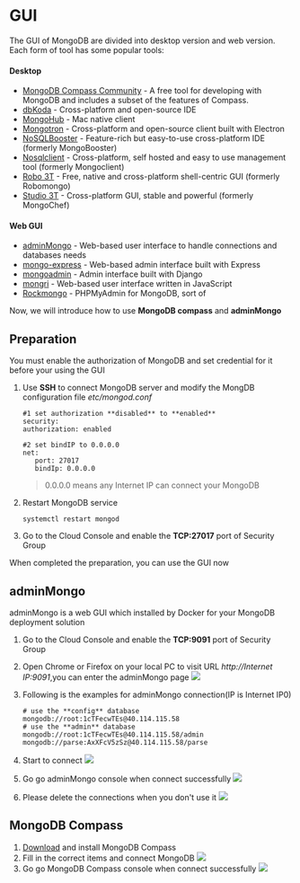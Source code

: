# GUI

The GUI of MongoDB are divided into desktop version and web version. Each form of tool has some popular tools:

#### Desktop
- [MongoDB Compass Community](https://www.mongodb.com/download-center/compass) - A free tool for developing with MongoDB and includes a subset of the features of Compass.
- [dbKoda](https://www.dbkoda.com/) - Cross-platform and open-source IDE
- [MongoHub](https://github.com/jeromelebel/MongoHub-Mac) - Mac native client
- [Mongotron](http://mongotron.io/) - Cross-platform and open-source client built with Electron
- [NoSQLBooster](https://nosqlbooster.com/) - Feature-rich but easy-to-use cross-platform IDE (formerly MongoBooster)
- [Nosqlclient](https://github.com/nosqlclient/nosqlclient) - Cross-platform, self hosted and easy to use management tool (formerly Mongoclient)
- [Robo 3T](https://github.com/Studio3T/robomongo) - Free, native and cross-platform shell-centric GUI (formerly Robomongo)
- [Studio 3T](https://studio3t.com/) - Cross-platform GUI, stable and powerful (formerly MongoChef)

#### Web GUI

- [adminMongo](https://github.com/mrvautin/adminMongo) - Web-based user interface to handle connections and databases needs
- [mongo-express](https://github.com/mongo-express/mongo-express) - Web-based admin interface built with Express
- [mongoadmin](https://github.com/thomasst/mongoadmin) - Admin interface built with Django
- [mongri](https://github.com/dongri/mongri) - Web-based user interface written in JavaScript
- [Rockmongo](https://github.com/iwind/rockmongo) - PHPMyAdmin for MongoDB, sort of

Now, we will introduce how to use **MongoDB compass** and **adminMongo**

## Preparation

You must enable the authorization of MongoDB and set credential for it before your using the GUI  

1. Use **SSH** to connect MongoDB server and modify the MongDB configuration file *etc/mongod.conf*
   ```
   #1 set authorization **disabled** to **enabled**
   security:
   authorization: enabled

   #2 set bindIP to 0.0.0.0
   net:
      port: 27017
      bindIp: 0.0.0.0
   ```
   > 0.0.0.0 means any Internet IP can connect your MongoDB

2. Restart MongoDB service
   ```
   systemctl restart mongod
   ```
3. Go to the Cloud Console and enable the **TCP:27017** port of Security Group

When completed the preparation, you can use the GUI now

## adminMongo

adminMongo is a web GUI which installed by Docker for your MongoDB deployment solution

1. Go to the Cloud Console and enable the **TCP:9091** port of Security Group

2. Open Chrome or Firefox on your local PC to visit URL *http://Internet IP:9091*,you can enter the adminMongo page
   ![](https://libs.websoft9.com/Websoft9/DocsPicture/zh/mongodb/adminmongo-connect001-websoft9.png)

3. Following is the examples for adminMongo connection(IP is Internet IP0)
   ```
   # use the **config** database
   mongodb://root:1cTFecwTEs@40.114.115.58
   # use the **admin** database
   mongodb://root:1cTFecwTEs@40.114.115.58/admin
   mongodb://parse:AxXFcV5zSz@40.114.115.58/parse
   ```

4. Start to connect
   ![](https://libs.websoft9.com/Websoft9/DocsPicture/zh/mongodb/adminmongo-connect002-websoft9.png)

5. Go go adminMongo console when connect successfully
   ![](https://libs.websoft9.com/Websoft9/DocsPicture/zh/mongodb/adminmongo-connect003-websoft9.png)

6. Please delete the connections when you don't use it
   ![](https://libs.websoft9.com/Websoft9/DocsPicture/zh/mongodb/adminmongo-connect004-websoft9.png)

## MongoDB Compass

1. [Download](https://www.mongodb.com/products/compass) and install MongoDB Compass
2. Fill in the correct items and connect MongoDB
   ![](https://libs.websoft9.com/Websoft9/DocsPicture/zh/mongodb/mongodbcompass001-websoft9.png)
3. Go go MongoDB Compass console when connect successfully
   ![](https://libs.websoft9.com/Websoft9/DocsPicture/zh/mongodb/mongodbcompass002-websoft9.png)
